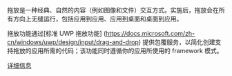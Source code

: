﻿拖放是一种经典、自然的内容（例如图像和文件）交互方式。实施后，拖放会在所有方向上无缝运行，包括应用到应用、应用到桌面和桌面到应用。

拖放功能通过[标准 UWP 拖放功能] (https://docs.microsoft.com/zh-cn/windows/uwp/design/input/drag-and-drop) 提供包覆服务，以简化创建支持拖放的应用所需的代码；该功能同时遵循你的应用所使用的 framework 模式。

[详细信息](https://github.com/Microsoft/WindowsTemplateStudio/blob/release/docs/UWP/features/drag-and-drop.md)
